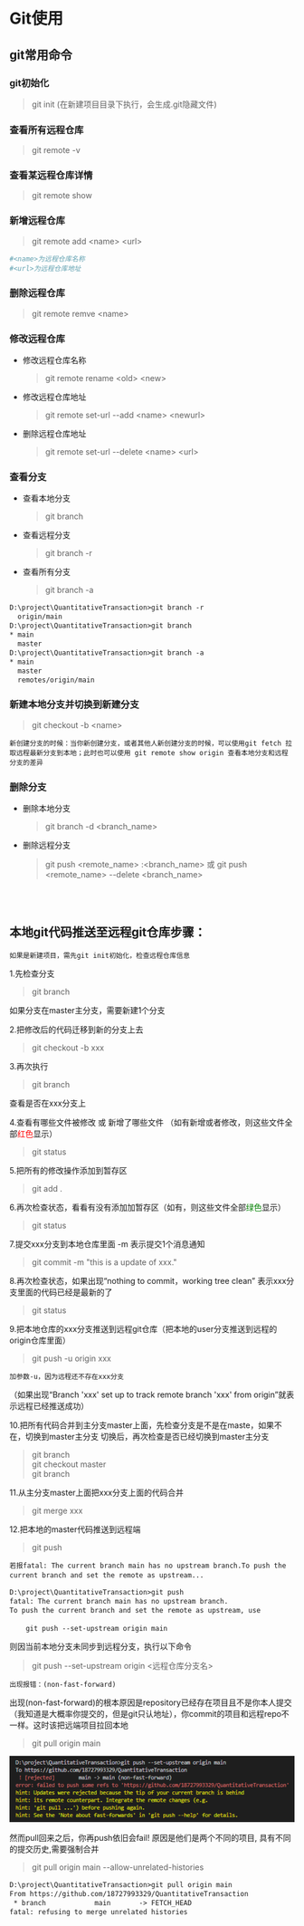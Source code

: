 # Git使用

## git常用命令

### git初始化
>git init (在新建项目目录下执行，会生成.git隐藏文件)

### 查看所有远程仓库
>git remote -v

### 查看某远程仓库详情
>git remote show <name>

### 新增远程仓库
>git remote add \<name> \<url> 
```python
#<name>为远程仓库名称
#<url>为远程仓库地址
```

### 删除远程仓库
>git remote remve \<name>

### 修改远程仓库
- 修改远程仓库名称
  >git remote rename \<old> \<new>
- 修改远程仓库地址
  >git remote set-url --add \<name> \<newurl>
- 删除远程仓库地址
  >git remote set-url --delete \<name> \<url>

### 查看分支
- 查看本地分支
  >git branch

- 查看远程分支
  >git branch -r

- 查看所有分支
   >git branch -a

```
D:\project\QuantitativeTransaction>git branch -r
  origin/main
D:\project\QuantitativeTransaction>git branch
* main
  master
D:\project\QuantitativeTransaction>git branch -a
* main
  master
  remotes/origin/main
```
### 新建本地分支并切换到新建分支
>git checkout -b \<name>

`新创建分支的时候：当你新创建分支，或者其他人新创建分支的时候，可以使用git fetch 拉取远程最新分支到本地；此时也可以使用 git remote show origin 查看本地分支和远程分支的差异`

### 删除分支
- 删除本地分支
  > git branch -d <branch_name>

- 删除远程分支
  >git push <remote_name> :<branch_name> 或 git push <remote_name> --delete <branch_name>

<br>
<br>

## 本地git代码推送至远程git仓库步骤：
`如果是新建项目，需先git init初始化，检查远程仓库信息`

1.先检查分支
>git branch

如果分支在master主分支，需要新建1个分支

2.把修改后的代码迁移到新的分支上去
>git checkout -b xxx

3.再次执行
>git branch

查看是否在xxx分支上

4.查看有哪些文件被修改 或 新增了哪些文件 （如有新增或者修改，则这些文件全部<font color=red>红色</font>显示）
>git status

5.把所有的修改操作添加到暂存区
>git add .

6.再次检查状态，看看有没有添加加暂存区（如有，则这些文件全部<font color=green>绿色</font>显示）
>git status

7.提交xxx分支到本地仓库里面 -m 表示提交1个消息通知
>git commit -m "this is a update of xxx."

8.再次检查状态，如果出现“nothing to commit，working tree clean” 表示xxx分支里面的代码已经是最新的了
>git status 

9.把本地仓库的xxx分支推送到远程git仓库（把本地的user分支推送到远程的origin仓库里面）
>git push -u origin xxx

`加参数-u，因为远程还不存在xxx分支`

（如果出现“Branch 'xxx' set up to track remote branch 'xxx' from origin”就表示远程已经推送成功）

10.把所有代码合并到主分支master上面，先检查分支是不是在maste，如果不在，切换到master主分支
切换后，再次检查是否已经切换到master主分支
>git branch<br>git checkout master<br>git branch

11.从主分支master上面把xxx分支上面的代码合并
>git merge xxx

12.把本地的master代码推送到远程端
>git push 

`若报fatal: The current branch main has no upstream branch.To push the current branch and set the remote as upstream...`

```
D:\project\QuantitativeTransaction>git push 
fatal: The current branch main has no upstream branch.
To push the current branch and set the remote as upstream, use

    git push --set-upstream origin main

```

则因当前本地分支未同步到远程分支，执行以下命令
>git push --set-upstream origin <远程仓库分支名>

`出现报错：(non-fast-forward)`

出现(non-fast-forward)的根本原因是repository已经存在项目且不是你本人提交（我知道是大概率你提交的，但是git只认地址），你commit的项目和远程repo不一样。这时该把远端项目拉回本地
>git pull origin main

![pull_err](./1657360550381.png)

然而pull回来之后，你再push依旧会fail! 原因是他们是两个不同的项目, 具有不同的提交历史,需要强制合并
>git pull origin main --allow-unrelated-histories

```
D:\project\QuantitativeTransaction>git pull origin main
From https://github.com/18727993329/QuantitativeTransaction
 * branch            main       -> FETCH_HEAD
fatal: refusing to merge unrelated histories
```









